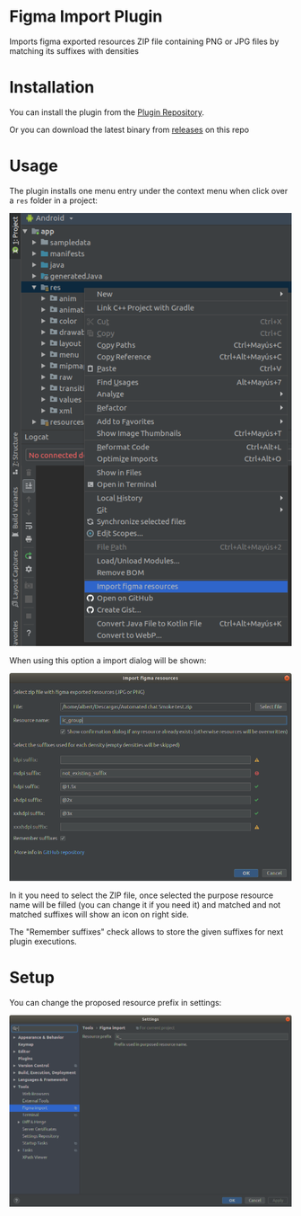 # Figma Import Plugin
Imports figma exported resources ZIP file containing PNG or JPG files by matching its suffixes with densities

# Installation
You can install the plugin from the [Plugin Repository](https://plugins.jetbrains.com/plugin/12036-import-figma-resources).

Or you can download the latest binary from [releases](https://github.com/abeade/figma-import-plugin/releases) on this repo

# Usage
The plugin installs one menu entry under the context menu when click over a `res` folder in a project:

![Popup](images/popup.png)

When using this option a import dialog will be shown:

![Dialog](images/dialog.png)

In it you need to select the ZIP file, once selected the purpose resource name will be filled (you can change it if you need it) and matched and not matched suffixes will show an icon on right side.

The "Remember suffixes" check allows to store the given suffixes for next plugin executions.

# Setup
You can change the proposed resource prefix in settings:

![Settings](images/settings.png)
